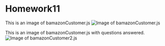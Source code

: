 # Homework11


This is an image of bamazonCustomer.js 
![Image of bamazonCustomer.js](https://octodex.github.com/bamazonCustomer.png)

This is an image of bamazonCustomer.js with questions answered.
![Image of bamazonCustomer2.js](http://octodex.github.com/images/bamazonCustomer2.png)
